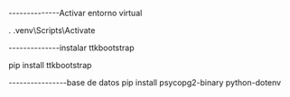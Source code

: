 --------------Activar entorno virtual

. .venv\Scripts\Activate

--------------instalar ttkbootstrap

pip install ttkbootstrap

----------------base de datos
pip install psycopg2-binary python-dotenv


